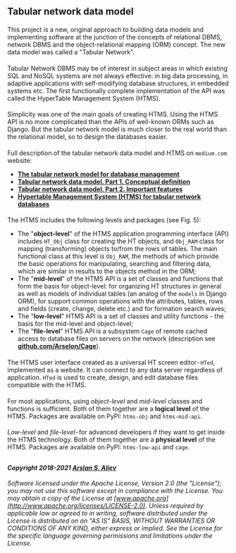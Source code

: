 
## Tabular network data model
####
This project is a new, original approach to building data models 
and implementing software at the junction of the concepts of relational DBMS, 
network DBMS and the object-relational mapping (ORM) concept. The new 
data model was called a "Tabular Network". 
####
Tabular Network DBMS may be of interest in subject areas in which existing SQL
and NoSQL systems are not always effective: in big data processing, in adaptive
applications with self-modifying database structures, in embedded systems etc.
The first functionally complete implementation of the API was called 
the HyperTable Management System (HTMS).
####
Simplicity was one of the main goals of creating HTMS. Using the HTMS API 
is no more complicated than the APIs of well-known ORMs such as Django. 
But the tabular network model is much closer to the real world than 
the relational model, so to design the databases easier.
####
Full description of the tabular network data model and HTMS on `medium.com` website:
- **[The tabular network model for database management](
https://medium.com/@azur06400/the-tabular-network-model-for-database-management-af086edad4c)** 
- **[Tabular network data model. Part 1. Conceptual definition](https://medium.com/@azur06400/tabular-network-data-model-part-1-conceptual-definition-49e84104b8aa)** 
- **[Tabular network data model. Part 2. Important features](https://medium.com/@azur06400/tabular-network-data-model-part-2-important-features-99a07f514b4)** 
- **[Hypertable Management System (HTMS) for tabular network databases](
https://medium.com/@azur06400/hypertable-management-system-htms-for-tabular-network-databases-1e9ef617f0ad)**
####
The HTMS includes the following levels and packages (see Fig. 5):
- The "**object-level**" of the HTMS application programming interface (API) includes `HT_Obj` class for creating the HT objects, and `Obj_RAM` class for mapping (transforming) objects to/from the rows of tables. The main functional class at this level is `Obj_RAM`, the methods of which provide the basic operations for manipulating, searching and filtering data, which are similar in results to the objects method in the ORM;
- The "**mid-level**" of the HTMS API is a set of classes and functions that form the basis for object-level: for organizing HT structures in general as well as models of individual tables (an analog of the `models` in Django ORM), for support common operations with the attributes, tables, rows and fields (create, change, delete etc.) and for formation search waves;
- The "**low-level**" HTMS API is a set of classes and utility functions - the basis for the mid-level and object-level;
- The "**file-level**" HTMS API is a subsystem `Cage` of remote cached access to database files on servers on the network (description see **[github.com/Arselon/Cage](https://github.com/Arselon/Cage)**).
####
The HTMS user interface created as a universal HT screen editor - `HTed`, implemented as a website. It can connect to any data server regardless of application. `HTed` is used to create, design, and edit database files compatible with the HTMS.
####
For most applications, using _object-level_ and _mid-level_ classes and functions is sufficient. Both of them together are a **logical level** of the HTMS. Packages are available on PyPI: `htms-obj` and `htms-mid-api`. 
####
_Low-level_ and  _file-level_ - for advanced developers if they want to get inside the HTMS technology. Both of them together are a **physical level** of the HTMS.
Packages are available on PyPI: `htms-low-api` and `cage`. 
## 

#### _Copyright 2018-2021 [Arslan S. Aliev](http://www.arslan-aliev.com)_

_Software licensed under the Apache License, Version 2.0 (the "License"); you may not use this software except in compliance with the License. You may obtain a copy of the License at [www.apache.org](http://www.apache.org/licenses/LICENSE-2.0). Unless required by applicable law or agreed to in writing, software distributed under the License is distributed on an "AS IS" BASIS, WITHOUT WARRANTIES OR CONDITIONS OF ANY KIND, either express or implied. See the License for the specific language governing permissions and limitations under the License._    